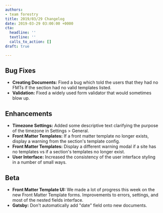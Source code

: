 ```yaml
---
authors:
- team forestry
title: 2019/03/29 Changelog
date: 2019-03-29 03:00:00 +0000
cta:
  headline: ''
  textline: ''
  calls_to_action: []
draft: true

---
```

## Bug Fixes

* **Creating Documents:** Fixed a bug which told the users that they had no FMTs if the section had no valid templates listed.
* **Validation:** Fixed a widely used form validator that would sometimes blow up.

## Enhancements

* **Timezone Settings:**  Added some descriptive text clarifying the purpose of the timezone in Settings > General.
* **Front Matter Templates:** If a front matter template no longer exists, display a warning from the section's template config.
* **Front Matter Templates:** Display a different warning modal if a site has no templates vs if a section's templates no longer exist.
* **User Interface:** Increased the consistency of the user interface styling in a number of small ways.

## Beta

* **Front Matter Template UI:** We made a lot of progress this week on the new Front Matter Template forms. Improvements to errors, settings, and most of the nested fields interface.
* **Gatsby:** Don't automatically add "date" field onto new documents.